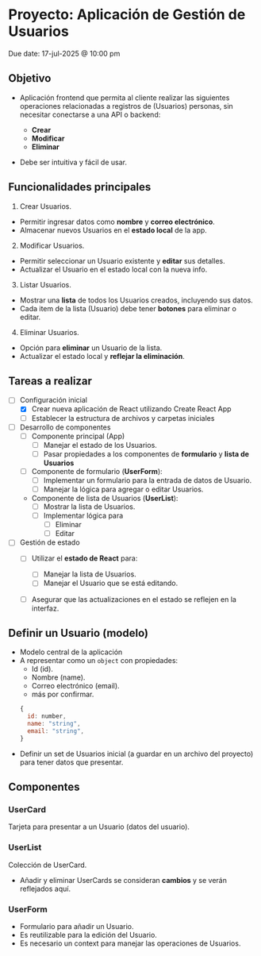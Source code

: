 # Proyecto: Aplicación de Gestión de Usuarios
Due date: 17-jul-2025 @ 10:00 pm

## Objetivo
- Aplicación frontend que permita al cliente realizar las siguientes operaciones
relacionadas a registros de (Usuarios) personas, sin necesitar conectarse a una 
API o backend:
  - **Crear**
  - **Modificar**
  - **Eliminar**

- Debe ser intuitiva y fácil de usar.

## Funcionalidades principales
1. Crear Usuarios.
  - Permitir ingresar datos como **nombre** y **correo electrónico**.
  - Almacenar nuevos Usuarios en el **estado local** de la app.

2. Modificar Usuarios.
  - Permitir seleccionar un Usuario existente y **editar** sus detalles.
  - Actualizar el Usuario en el estado local con la nueva info.

3. Listar Usuarios.
  - Mostrar una **lista** de todos los Usuarios creados, incluyendo sus datos.
  - Cada item de la lista (Usuario) debe tener **botones** para eliminar o editar.

4. Eliminar Usuarios.
  - Opción para **eliminar** un Usuario de la lista.
  - Actualizar el estado local y **reflejar la eliminación**.

## Tareas a realizar
- [ ] Configuración inicial
  - [x] Crear nueva aplicación de React utilizando Create React App
  - [ ] Establecer la estructura de archivos y carpetas iniciales

- [ ] Desarrollo de componentes
  - [ ] Componente principal (App)
    - [ ] Manejar el estado de los Usuarios.
    - [ ] Pasar propiedades a los componentes de **formulario** y **lista de Usuarios**
  - [ ] Componente de formulario (**UserForm**):
    - [ ] Implementar un formulario para la entrada de datos de Usuario.
    - [ ] Manejar la lógica para agregar o editar Usuarios.
  - Componente de lista de Usuarios (**UserList**):
    - [ ] Mostrar la lista de Usuarios.
    - [ ] Implementar lógica para
      - [ ] Eliminar
      - [ ] Editar

- [ ] Gestión de estado
  - [ ] Utilizar el **estado de React** para:
    - [ ] Manejar la lista de Usuarios.
    - [ ] Manejar el Usuario que se está editando.
  - [ ] Asegurar que las actualizaciones en el estado se reflejen en la interfaz.


## Definir un Usuario (modelo)
- Modelo central de la aplicación
- A representar como un `object` con propiedades:
  - Id (id).
  - Nombre (name).
  - Correo electrónico (email).
  - más por confirmar.
  ```javascript
  {
    id: number,
    name: "string",
    email: "string",
  }
  ```
- Definir un set de Usuarios inicial (a guardar en un archivo del proyecto) para 
tener datos que presentar.

## Componentes
### UserCard
Tarjeta para presentar a un Usuario (datos del usuario).

### UserList
Colección de UserCard.
- Añadir y eliminar UserCards se consideran **cambios** y se verán reflejados aquí.

### UserForm
- Formulario para añadir un Usuario.
- Es reutilizable para la edición del Usuario.
- Es necesario un context para manejar las operaciones de Usuarios.